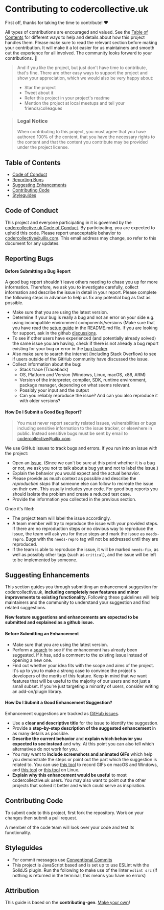 # Contributing to codercollective.uk

First off, thanks for taking the time to contribute! ❤️

All types of contributions are encouraged and valued. See the [Table of Contents](#table-of-contents) for different ways to help and details about how this project handles them. Please make sure to read the relevant section before making your contribution. It will make it a lot easier for us maintainers and smooth out the experience for all involved. The community looks forward to your contributions. 🎉

> And if you like the project, but just don't have time to contribute, that's fine. There are other easy ways to support the project and show your appreciation, which we would also be very happy about:
> - Star the project
> - Tweet about it
> - Refer this project in your project's readme
> - Mention the project at local meetups and tell your friends/colleagues


> ### Legal Notice
> When contributing to this project, you must agree that you have authored 100% of the content, that you have the necessary rights to the content and that the content you contribute may be provided under the project license.

## Table of Contents

- [Code of Conduct](#code-of-conduct)
- [Reporting Bugs](#reporting-bugs)
- [Suggesting Enhancements](#suggesting-enhancements)
- [Contributing Code](#contributing-code)
- [Styleguides](#styleguides)


## Code of Conduct

This project and everyone participating in it is governed by the
[codercollective.uk Code of Conduct](https://github.com/CoderCollective-uk/codercollective.ukblob/master/CODE_OF_CONDUCT.md).
By participating, you are expected to uphold this code. Please report unacceptable behavior
to <codercollective@uilix.com>. This email address may change, so refer to this document for any updates.


## Reporting Bugs

#### Before Submitting a Bug Report

A good bug report shouldn't leave others needing to chase you up for more information. Therefore, we ask you to investigate carefully, collect information and describe the issue in detail in your report. Please complete the following steps in advance to help us fix any potential bug as fast as possible.

- Make sure that you are using the latest version.
- Determine if your bug is really a bug and not an error on your side e.g. using incompatible environment components/versions (Make sure that you have read the [setup guide](README.md) in the README.md file. If you are looking for support, ask in the github [discussions](https://github.com/CoderCollective-uk/codercollective.uk/discussions).
- To see if other users have experienced (and potentially already solved) the same issue you are having, check if there is not already a bug report existing for your bug or error in the [bug tracker](https://github.com/CoderCollective-uk/codercollective.uk/issues).
- Also make sure to search the internet (including Stack Overflow) to see if users outside of the GitHub community have discussed the issue.
- Collect information about the bug:
  - Stack trace (Traceback)
  - OS, Platform and Version (Windows, Linux, macOS, x86, ARM)
  - Version of the interpreter, compiler, SDK, runtime environment, package manager, depending on what seems relevant.
  - Possibly your input and the output
  - Can you reliably reproduce the issue? And can you also reproduce it with older versions?

#### How Do I Submit a Good Bug Report?

> You must never report security related issues, vulnerabilities or bugs including sensitive information to the issue tracker, or elsewhere in public. Instead sensitive bugs must be sent by email to <codercollective@uilix.com>.

We use GitHub issues to track bugs and errors. If you run into an issue with the project:

- Open an [Issue](https://github.com/CoderCollective-uk/codercollective.uk/issues/new). (Since we can't be sure at this point whether it is a bug or not, we ask you not to talk about a bug yet and not to label the issue.)
- Explain the behavior you would expect and the actual behavior.
- Please provide as much context as possible and describe the *reproduction steps* that someone else can follow to recreate the issue on their own. This usually includes your code. For good bug reports you should isolate the problem and create a reduced test case.
- Provide the information you collected in the previous section.

Once it's filed:

- The project team will label the issue accordingly.
- A team member will try to reproduce the issue with your provided steps. If there are no reproduction steps or no obvious way to reproduce the issue, the team will ask you for those steps and mark the issue as `needs-repro`. Bugs with the `needs-repro` tag will not be addressed until they are reproduced.
- If the team is able to reproduce the issue, it will be marked `needs-fix`, as well as possibly other tags (such as `critical`), and the issue will be left to be implemented by someone.


## Suggesting Enhancements

This section guides you through submitting an enhancement suggestion for codercollective.uk, **including completely new features and minor improvements to existing functionality**. Following these guidelines will help maintainers and the community to understand your suggestion and find related suggestions.

**New feature suggestions and enhancements are expected to be submitted and explained as a github issue.**

#### Before Submitting an Enhancement

- Make sure that you are using the latest version.
- Perform a [search](https://github.com/CoderCollective-uk/codercollective.uk/issues) to see if the enhancement has already been suggested. If it has, add a comment to the existing issue instead of opening a new one.
- Find out whether your idea fits with the scope and aims of the project. It's up to you to make a strong case to convince the project's developers of the merits of this feature. Keep in mind that we want features that will be useful to the majority of our users and not just a small subset. If you're just targeting a minority of users, consider writing an add-on/plugin library.

#### How Do I Submit a Good Enhancement Suggestion?

Enhancement suggestions are tracked as [GitHub issues](https://github.com/CoderCollective-uk/codercollective.uk/issues).

- Use a **clear and descriptive title** for the issue to identify the suggestion.
- Provide a **step-by-step description of the suggested enhancement** in as many details as possible.
- **Describe the current behavior** and **explain which behavior you expected to see instead** and why. At this point you can also tell which alternatives do not work for you.
- You may want to **include screenshots and animated GIFs** which help you demonstrate the steps or point out the part which the suggestion is related to. You can use [this tool](https://www.cockos.com/licecap/) to record GIFs on macOS and Windows, and [this tool](https://github.com/colinkeenan/silentcast) or [this tool](https://github.com/GNOME/byzanz) on Linux. <!-- this should only be included if the project has a GUI -->
- **Explain why this enhancement would be useful** to most codercollective.uk users. You may also want to point out the other projects that solved it better and which could serve as inspiration.


## Contributing Code

To submit code to this project, first fork the repository. Work on your changes then submit a pull request.

A member of the code team will look over your code and test its functionality.

## Styleguides
- For commit messages use [Conventional Commits](https://www.conventionalcommits.org/en/v1.0.0/)
- This project is JavaScript based and is set up to use ESLint with the SolidJS plugin. Run the following to make use of the linter `eslint src` (if nothing is returned in the terminal, this means you have no errors)


<!-- omit in toc -->
## Attribution
This guide is based on the **contributing-gen**. [Make your own](https://github.com/bttger/contributing-gen)!
